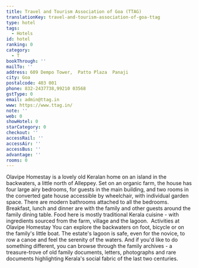 ```yaml
---
title: Travel and Tourism Association of Goa (TTAG)
translationKey: travel-and-tourism-association-of-goa-ttag
type: hotel
tags:
  - Hotels
id: hotel
ranking: 0
category:
  - T
bookThrough: ''
mailTo: ''
address: 609 Dempo Tower,  Patto Plaza  Panaji
city: Goa
postalcode: 403 001
phone: 832-2437738,99210 03568
gstType: 0
email: admin@ttag.in
www: https://www.ttag.in/
note: ''
web: 0
showHotel: 0
starCategory: 0
checkout: ''
accessRail: ''
accessAir: ''
accessBus: ''
advantage: ''
rooms: 0
---
```







Olavipe Homestay is a lovely old Keralan home on an island in the backwaters, a little north of Alleppey. Set on an organic farm, the house has four large airy bedrooms, for guests in the main building, and two rooms in the converted gate house accessible by wheelchair, with individual garden space. There are modern bathrooms attached to all the bedrooms.       Breakfast, lunch and dinner are with the family and other guests around the family dining table. Food here is mostly traditional Kerala cuisine - with ingredients sourced from the farm, village and the lagoon.       Activities at Olavipe Homestay      You can explore the backwaters on foot, bicycle or on the family's little boat. The estate's lagoon is safe, even for the novice, to row a canoe and feel the serenity of the waters. And if you'd like to do something different, you can browse through the family archives - a treasure-trove of old family documents, letters, photographs and rare documents highlighting Kerala's social fabric of the last two centuries.